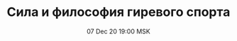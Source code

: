 ---
title: "Сила и философия гиревого спорта"
date: "07 Dec 20 19:00 MSK"
draft: false
speakers: ["vladinir-sluckiy"] 
---